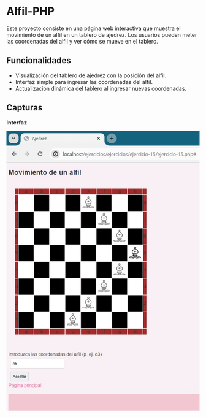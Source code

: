 # Alfil-PHP

Este proyecto consiste en una página web interactiva que muestra el movimiento de un alfil en un tablero de ajedrez. Los usuarios pueden meter las coordenadas del alfil y ver cómo se mueve en el tablero.

## Funcionalidades

- Visualización del tablero de ajedrez con la posición del alfil.
- Interfaz simple para ingresar las coordenadas del alfil.
- Actualización dinámica del tablero al ingresar nuevas coordenadas.

## Capturas 

**Interfaz**

![Ajedrez](img/ajedrez.jpg)




